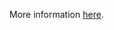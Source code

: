 More information [here](https://docs.prismacloud.io/en/enterprise-edition/policy-reference/aws-policies/aws-general-policies/ensure-that-redshift-cluster-is-encrypted-by-kms).
